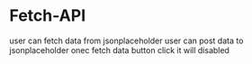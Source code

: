 # Fetch-API

user can fetch data from jsonplaceholder 
user can post data to jsonplaceholder 
onec fetch data button click it will disabled



